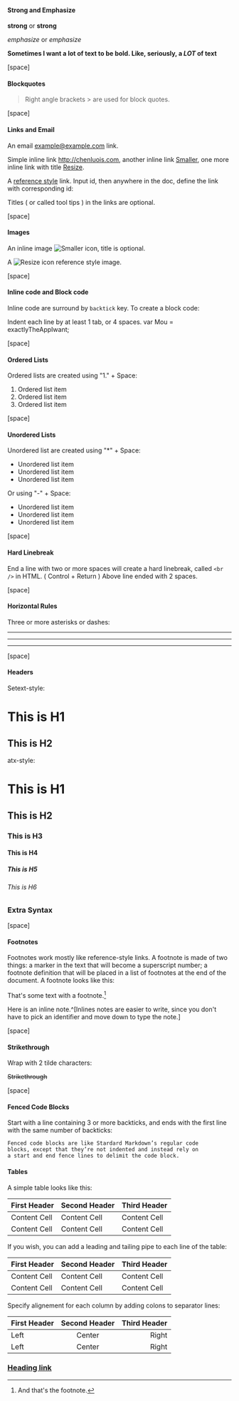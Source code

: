 #### Strong and Emphasize

**strong** or __strong__ 

*emphasize* or _emphasize_

**Sometimes I want a lot of text to be bold.
Like, seriously, a _LOT_ of text**



[space]



#### Blockquotes

> Right angle brackets &gt; are used for block quotes.


[space]



#### Links and Email

An email <example@example.com> link.

Simple inline link <http://chenluois.com>, another inline link [Smaller](http://smallerapp.com), one more inline link with title [Resize](http://resizesafari.com "a Safari extension").



A [reference style][id] link. Input id, then anywhere in the doc, define the link with corresponding id:

[id]: http://mouapp.com "Markdown editor on Mac OS X"

Titles ( or called tool tips ) in the links are optional.


[space]



#### Images

An inline image ![Smaller icon](http://smallerapp.com/favicon.ico "Title here"), title is optional.


A ![Resize icon][2] reference style image.

[2]: http://resizesafari.com/favicon.ico "Title"


[space]


#### Inline code and Block code

Inline code are surround by `backtick` key. To create a block code:

  Indent each line by at least 1 tab, or 4 spaces.
    var Mou = exactlyTheAppIwant;


[space]

####  Ordered Lists

Ordered lists are created using "1." + Space:

1. Ordered list item
2. Ordered list item
3. Ordered list item

[space]

#### Unordered Lists

Unordered list are created using "*" + Space:

* Unordered list item
* Unordered list item
* Unordered list item

Or using "-" + Space:

- Unordered list item
- Unordered list item
- Unordered list item


[space]



#### Hard Linebreak

End a line with two or more spaces will create a hard linebreak, called `<br />` in HTML. ( Control + Return )
Above line ended with 2 spaces.

[space]


#### Horizontal Rules

Three or more asterisks or dashes:

***

---

- - - -



[space]



#### Headers

Setext-style:

This is H1
==========

This is H2
----------

atx-style:

# This is H1
## This is H2
### This is H3
#### This is H4
##### This is H5
###### This is H6

### Extra Syntax



[space]



#### Footnotes


Footnotes work mostly like reference-style links. A footnote is made of two things: a marker in the text that will become a superscript number; a footnote definition that will be placed in a list of footnotes at the end of the document. A footnote looks like this:

That's some text with a footnote.[^1]

[^1]: And that's the footnote.


Here is an inline note.^[Inlines notes are easier to write, since you don't have to pick an identifier and move down to type the note.]


[space]



#### Strikethrough

Wrap with 2 tilde characters:

~~Strikethrough~~

[space]




#### Fenced Code Blocks

Start with a line containing 3 or more backticks, and ends with the first line with the same number of backticks:

```
Fenced code blocks are like Stardard Markdown’s regular code
blocks, except that they’re not indented and instead rely on
a start and end fence lines to delimit the code block.
```




#### Tables

A simple table looks like this:

First Header | Second Header | Third Header
------------ | ------------- | ------------
Content Cell | Content Cell  | Content Cell
Content Cell | Content Cell  | Content Cell

If you wish, you can add a leading and tailing pipe to each line of the table:

| First Header | Second Header | Third Header |
| ------------ | ------------- | ------------ |
| Content Cell | Content Cell  | Content Cell |
| Content Cell | Content Cell  | Content Cell |

Specify alignement for each column by adding colons to separator lines:

First Header | Second Header | Third Header
:----------- | :-----------: | -----------:
Left         | Center        | Right
Left         | Center        | Right


### [Heading link][link]

[link]: https:/www.markdownguide.org/extended-syntax#heading-ids






